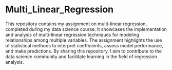 # Multi_Linear_Regression
This repository contains my assignment on multi-linear regression, completed during my data science course. It showcases the implementation and analysis of multi-linear regression techniques for modeling relationships among multiple variables. The assignment highlights the use of statistical methods to interpret coefficients, assess model performance, and make predictions. By sharing this repository, I aim to contribute to the data science community and facilitate learning in the field of regression analysis.
